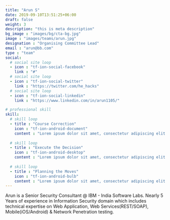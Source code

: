 ```yaml
---
title: "Arun S"
date: 2019-09-10T13:51:25+06:00
draft: false
weight: 3
description: "this is meta description"
bg_image : "images/bg/cta-bg.jpg"
image : "images/teams/arun.jpg"
designation : "Organising Committee Lead"
email : "arun@bb.com"
type : "team"
social:
  # social site loop
  - icon : "tf-ion-social-facebook"
    link : "#"
  # social site loop
  - icon : "tf-ion-social-twitter"
    link : "https://twitter.com/he_hacks"
  # social site loop
  - icon : "tf-ion-social-linkedin"
    link : "https://www.linkedin.com/in/arun1105/"

# professional skill
skill:
  # skill loop
  - title : "Course Correction"
    icon : "tf-ion-android-document"
    content : "Lorem ipsum dolor sit amet, consectetur adipiscing elit. Morbi hendrerit elit turpis, a porttitor tellus sollicitudin at."
    
  # skill loop
  - title : "Execute the Decision"
    icon : "tf-ion-android-desktop"
    content : "Lorem ipsum dolor sit amet, consectetur adipiscing elit. Morbi hendrerit elit turpis, a porttitor tellus sollicitudin at."
    
  # skill loop
  - title : "Planning the Moves"
    icon : "tf-ion-android-bulb"
    content : "Lorem ipsum dolor sit amet, consectetur adipiscing elit. Morbi hendrerit elit turpis, a porttitor tellus sollicitudin at."
---
```


Arun is a Senior Security Consultant @ IBM - India Software Labs. Nearly 5 Years of experience in Information Security domain which includes technical expertise on Web Application, Web Services(REST/SOAP), Mobile(iOS/Android) & Network Penetration testing. 